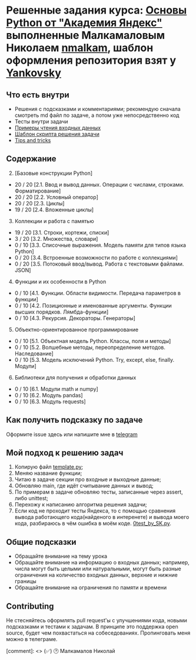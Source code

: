 # Решенные задания курса: [Основы Python от "Академия Яндекс"](https://academy.yandex.ru/handbook/python/) выполненные Малкамаловым Николаем [nmalkam](https://github.com/nmalkam), шаблон оформления репозитория взят у [Yankovsky](https://github.com/Yankovsky)

## Что есть внутри

- Решения с подсказками и комментариями; рекомендую сначала смотреть md файл по задаче, а потом уже непосредственно код
- Тесты внутри задачи
- [Примеры чтения входных данных](./read_input)
- [Шаблон скрипта решения задачи](./template.py)
- [Tips and tricks](./tricks.md)

## Содержание 

2. [Базовые конструкции Python]
- 20 / 20 [2.1. Ввод и вывод данных. Операции с числами, строками. Форматирование]
- 20 / 20 [2.2. Условный оператор]
- 20 / 20  [2.3. Циклы]
- 19 / 20  [2.4. Вложенные циклы]

3. Коллекции и работа с памятью
- 19 / 20  [3.1. Строки, кортежи, списки]
- 3 / 20  [3.2. Множества, словари]
- 0 / 10  [3.3. Списочные выражения. Модель памяти для типов языка Python]
- 0 / 20  [3.4. Встроенные возможности по работе с коллекциями]
- 0 / 20  [3.5. Потоковый ввод/вывод. Работа с текстовыми файлами. JSON]

4. Функции и их особенности в Python
- 0 / 10  [4.1. Функции. Области видимости. Передача параметров в функции]
- 0 / 10  [4.2. Позиционные и именованные аргументы. Функции высших порядков. Лямбда-функции]
- 0 / 10  [4.3. Рекурсия. Декораторы. Генераторы]

5. Объектно-ориентированное программирование
- 0 / 10  [5.1. Объектная модель Python. Классы, поля и методы]
- 0 / 10  [5.2. Волшебные методы, переопределение методов. Наследование]
- 0 / 10  [5.3. Модель исключений Python. Try, except, else, finally. Модули]

6. Библиотеки для получения и обработки данных
- 0 / 10  [6.1. Модули math и numpy]
- 0 / 10  [6.2. Модуль pandas]
- 0 / 10  [6.3. Модуль requests]

## Как получить подсказку по задаче

Оформите issue здесь или напишите мне в [telegram](https://t.me/alfa4omega4)

## Мой подход к решению задач

1. Копирую файл [template.py](./template.py);
2. Меняю название функции;
3. Читаю в задаче секции про входные и выходные данные;
4. Обновляю main, где идёт считывание данных и вывод;
5. По примерам в задаче обновляю тесты, записанные через assert, либо unittest;
6. Перехожу к написанию алгоритма решения задачи;
7. Если код не проходит тесты Яндекса, то с помощью сравнения вывода работающего кода(найденого в интеренете) и вывода моего кода, разбираюсь в чём ошибка в моём коде. [0test_by_SK.py](./0test_by_SK.py).

## Общие подсказки

- Обращайте внимание на тему урока
- Обращайте внимание на информацию о входных данных; например, числа могут быть целыми или натуральными,
  могут быть разные ограничения на количество входных данных, верхние и нижние границы
- Обращайте внимание на ограничения по памяти и времени

## Contributing

Не стесняйтесь оформлять pull request'ы с улучшениями кода, новыми подсказками и тестами к задачам.
В принципе это поддержка open source, будет чем похвастаться на собеседованиях.
Пропинговать меня можно в телеграме.

[comment]: <> (:white_check_mark:)   🕑 Малкамалов Николай
